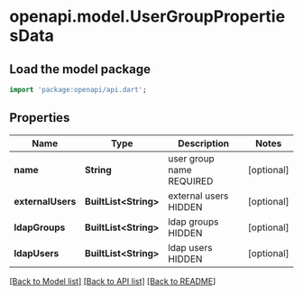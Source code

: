 # openapi.model.UserGroupPropertiesData

## Load the model package
```dart
import 'package:openapi/api.dart';
```

## Properties
Name | Type | Description | Notes
------------ | ------------- | ------------- | -------------
**name** | **String** | user group name REQUIRED | [optional] 
**externalUsers** | **BuiltList&lt;String&gt;** | external users HIDDEN | [optional] 
**ldapGroups** | **BuiltList&lt;String&gt;** | ldap groups HIDDEN | [optional] 
**ldapUsers** | **BuiltList&lt;String&gt;** | ldap users HIDDEN | [optional] 

[[Back to Model list]](../README.md#documentation-for-models) [[Back to API list]](../README.md#documentation-for-api-endpoints) [[Back to README]](../README.md)


